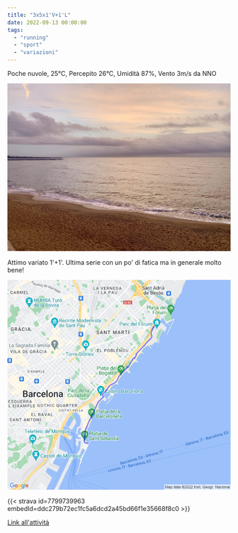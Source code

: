 ```yaml
---
title: "3x5x1'V+1'L"
date: 2022-09-13 00:00:00
tags: 
  - "running"
  - "sport"
  - "variazioni"
---
```


Poche nuvole, 25°C, Percepito 26°C, Umidità 87%, Vento 3m/s da NNO

![](images/IMG_0274-Large-1024x768.jpeg)

Attimo variato 1'+1'. Ultima serie con un po' di fatica ma in generale molto bene!

![](images/20220913-activity-map.png)

{{< strava id=7799739963 embedId=ddc279b72ec1fc5a6dcd2a45bd66f1e35668f8c0 >}}

[Link all'attività](https://strava.com/activities/7799739963)
